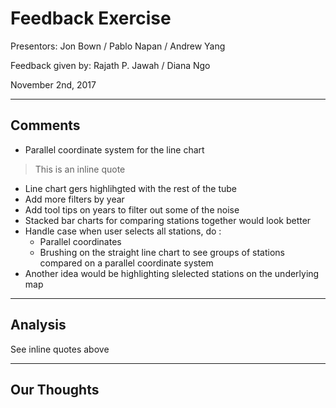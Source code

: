 # Feedback Exercise
 Presentors: Jon Bown / Pablo Napan / Andrew Yang
 
 Feedback given by: Rajath P. Jawah / Diana Ngo
 
 November 2nd, 2017

---

## Comments 

- Parallel coordinate system for the line chart
> This is an inline quote
- Line chart gers highlihgted with the rest of the tube
- Add more filters by year
- Add tool tips on years to filter out some of the noise
- Stacked bar charts for comparing stations together would look better
- Handle case when user selects all stations, do :
  - Parallel coordinates
  - Brushing on the straight line chart to see groups of stations compared on a parallel coordinate system
- Another idea would be highlighting slelected stations on the underlying map

---

## Analysis

See inline quotes above

---

## Our Thoughts

